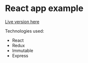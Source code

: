 # React app example
[Live version here](https://react-example-app.herokuapp.com)

Technologies used:
* React
* Redux
* Immutable
* Express